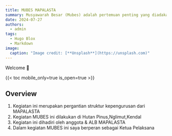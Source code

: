 ```yaml
---
title: MUBES MAPALASTA
summary: Musyawarah Besar (Mubes) adalah pertemuan penting yang diadakan secara berkala untuk membahas dan mengambil keputusan strategis terkait arah dan kebijakan organisasi. Tujuan utama Mubes meliputi evaluasi kinerja pengurus sebelumnya, pemilihan pengurus baru, serta pembahasan dan penetapan program kerja untuk periode berikutnya.
date: 2024-07-27
authors:
  - admin
tags:
  - Hugo Blox
  - Markdown
image:
  caption: "Image credit: [**Unsplash**](https://unsplash.com)"
---
```


Welcome 👋

{{< toc mobile_only=true is_open=true >}}

## Overview

1. Kegiatan ini merupakan pergantian struktur kepengurusan dari MAPALASTA
2. Kegiatan MUBES ini dilakukan di Hutan Pinus,Nglimut,Kendal
3. Kegiatan ini dihadiri oleh anggota & ALB MAPALASTA
4. Dalam kegiatan MUBES ini saya berperan sebagai Ketua Pelaksana
